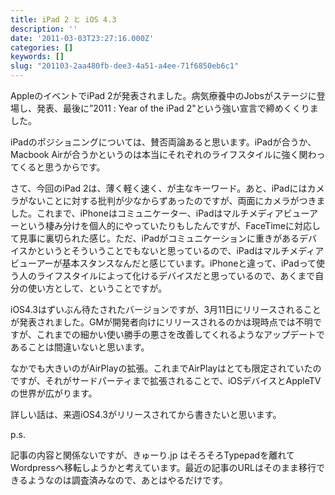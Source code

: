 ```yaml
---
title: iPad 2 と iOS 4.3
description: ''
date: '2011-03-03T23:27:16.000Z'
categories: []
keywords: []
slug: "201103-2aa480fb-dee3-4a51-a4ee-71f6850eb6c1"
---
```

AppleのイベントでiPad 2が発表されました。病気療養中のJobsがステージに登場し、発表、最後に”2011 : Year of the iPad 2"という強い宣言で締めくくりました。

iPadのポジショニングについては、賛否両論あると思います。iPadが合うか、Macbook Airが合うかというのは本当にそれぞれのライフスタイルに強く関わってくると思うからです。

さて、今回のiPad 2は、薄く軽く速く、が主なキーワード。あと、iPadにはカメラがないことに対する批判が少なからずあったのですが、両面にカメラがつきました。これまで、iPhoneはコミュニケーター、iPadはマルチメディアビューアーという棲み分けを個人的にやっていたりもしたんですが、FaceTimeに対応して見事に裏切られた感じ。ただ、iPadがコミュニケーションに重きがあるデバイスかというとそういうことでもないと思っているので、iPadはマルチメディアビューアーが基本スタンスなんだと感じています。iPhoneと違って、iPadって使う人のライフスタイルによって化けるデバイスだと思っているので、あくまで自分の使い方として、ということですが。

iOS4.3はずいぶん待たされたバージョンですが、3月11日にリリースされることが発表されました。GMが開発者向けにリリースされるのかは現時点では不明ですが、これまでの細かい使い勝手の悪さを改善してくれるようなアップデートであることは間違いないと思います。

なかでも大きいのがAirPlayの拡張。これまでAirPlayはとても限定されていたのですが、それがサードパーティまで拡張されることで、iOSデバイスとAppleTVの世界が広がります。

詳しい話は、来週iOS4.3がリリースされてから書きたいと思います。

p.s.

記事の内容と関係ないですが、きゅーり.jp はそろそろTypepadを離れてWordpressへ移転しようかと考えています。最近の記事のURLはそのまま移行できるようなのは調査済みなので、あとはやるだけです。